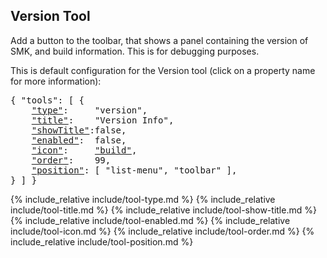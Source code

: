 ## Version Tool

Add a button to the toolbar, that shows a panel containing the version of SMK, and build information.
This is for debugging purposes.

This is default configuration for the Version tool (click on a property name for more information):
<pre>
{ "tools": [ {
    <a href="#type-property"     >"type"</a>:     "version",
    <a href="#title-property"    >"title"</a>:    "Version Info",
    <a href="#showtitle-property">"showTitle"</a>:false,
    <a href="#enabled-property"  >"enabled"</a>:  false,
    <a href="#icon-property"     >"icon"</a>:     <a href="https://material.io/tools/icons/?icon=help" target="material">"build"</a>,
    <a href="#order-property"    >"order"</a>:    99,
    <a href="#position-property" >"position"</a>: [ "list-menu", "toolbar" ],
} ] }
</pre>

{% include_relative include/tool-type.md %}
{% include_relative include/tool-title.md %}
{% include_relative include/tool-show-title.md %}
{% include_relative include/tool-enabled.md %}
{% include_relative include/tool-icon.md %}
{% include_relative include/tool-order.md %}
{% include_relative include/tool-position.md %}
